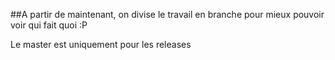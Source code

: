##A partir de maintenant, on divise le travail en branche pour mieux pouvoir voir qui fait quoi :P

Le master est uniquement pour les releases